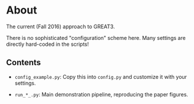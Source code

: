 About
=====

The current (Fall 2016) approach to GREAT3.

There is no sophisticated "configuration" scheme here. Many settings are directly hard-coded in the scripts!


Contents
--------


- ``config_example.py``: Copy this into ``config.py`` and customize it with your settings.



- ``run_*_.py``: Main demonstration pipeline, reproducing the paper figures.





